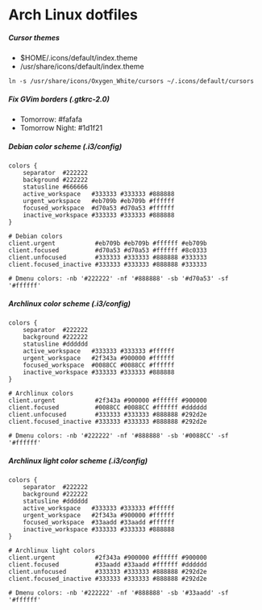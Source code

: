 Arch Linux dotfiles
===================

##### Cursor themes

* $HOME/.icons/default/index.theme
* /usr/share/icons/default/index.theme

`ln -s /usr/share/icons/Oxygen_White/cursors ~/.icons/default/cursors`

##### Fix GVim borders (.gtkrc-2.0)

* Tomorrow: #fafafa
* Tomorrow Night: #1d1f21

##### Debian color scheme (.i3/config)
    colors {
        separator  #222222
        background #222222
        statusline #666666
        active_workspace   #333333 #333333 #888888
        urgent_workspace   #eb709b #eb709b #ffffff
        focused_workspace  #d70a53 #d70a53 #ffffff
        inactive_workspace #333333 #333333 #888888
    }

    # Debian colors
    client.urgent           #eb709b #eb709b #ffffff #eb709b
    client.focused          #d70a53 #d70a53 #ffffff #8c0333
    client.unfocused        #333333 #333333 #888888 #333333
    client.focused_inactive #333333 #333333 #888888 #333333

    # Dmenu colors: -nb '#222222' -nf '#888888' -sb '#d70a53' -sf '#ffffff'

##### Archlinux color scheme (.i3/config)

    colors {
        separator  #222222
        background #222222
        statusline #dddddd
        active_workspace   #333333 #333333 #ffffff
        urgent_workspace   #2f343a #900000 #ffffff
        focused_workspace  #0088CC #0088CC #ffffff
        inactive_workspace #333333 #333333 #888888
    }

    # Archlinux colors
    client.urgent           #2f343a #900000 #ffffff #900000
    client.focused          #0088CC #0088CC #ffffff #dddddd
    client.unfocused        #333333 #333333 #888888 #292d2e
    client.focused_inactive #333333 #333333 #888888 #292d2e

    # Dmenu colors: -nb '#222222' -nf '#888888' -sb '#0088CC' -sf '#ffffff'

##### Archlinux light color scheme (.i3/config)

    colors {
        separator  #222222
        background #222222
        statusline #dddddd
        active_workspace   #333333 #333333 #ffffff
        urgent_workspace   #2f343a #900000 #ffffff
        focused_workspace  #33aadd #33aadd #ffffff
        inactive_workspace #333333 #333333 #888888
    }

    # Archlinux light colors
    client.urgent           #2f343a #900000 #ffffff #900000
    client.focused          #33aadd #33aadd #ffffff #dddddd
    client.unfocused        #333333 #333333 #888888 #292d2e
    client.focused_inactive #333333 #333333 #888888 #292d2e

    # Dmenu colors: -nb '#222222' -nf '#888888' -sb '#33aadd' -sf '#ffffff'


